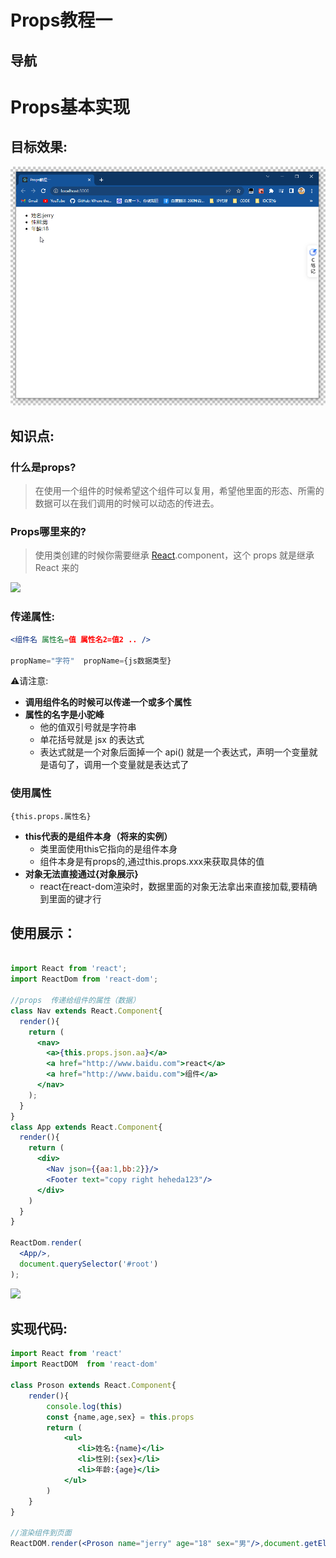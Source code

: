 # Props教程一

## 导航



# Props基本实现

## 目标效果:

![](https://github.com/518651/XC-LearnProjectGroup/blob/main/React_LearnCode/09_props_1/Pictrue/target.png)



## 知识点:

### 什么是props?

> 在使用一个组件的时候希望这个组件可以复用，希望他里面的形态、所需的数据可以在我们调用的时候可以动态的传进去。



### Props哪里来的?

> 使用类创建的时候你需要继承 [React](https://so.csdn.net/so/search?q=React&spm=1001.2101.3001.7020).component，这个 props 就是继承React 来的

![](https://img-blog.csdnimg.cn/20200522083956666.png?x-oss-process=image/watermark,type_ZmFuZ3poZW5naGVpdGk,shadow_10,text_aHR0cHM6Ly9ibG9nLmNzZG4ubmV0L3FxXzQ0MTYzMjY5,size_16,color_FFFFFF,t_70)





### 传递属性:

```jsx
<组件名 属性名=值 属性名2=值2 .. />

propName="字符"  propName={js数据类型}
```

:warning:请注意:

- **调用组件名的时候可以传递一个或多个属性**
- **属性的名字是小驼峰**
  - 他的值双引号就是字符串
  - 单花括号就是 jsx 的表达式
  - 表达式就是一个对象后面掉一个 api() 就是一个表达式，声明一个变量就是语句了，调用一个变量就是表达式了



### **使用属性**

```
{this.props.属性名}
```

- **this代表的是组件本身（将来的实例）**
  - 类里面使用this它指向的是组件本身
  - 组件本身是有props的,通过this.props.xxx来获取具体的值
- **对象无法直接通过{对象展示}**
  - react在react-dom渲染时，数据里面的对象无法拿出来直接加载,要精确到里面的键才行



## **使用展示：**

```jsx

import React from 'react';
import ReactDom from 'react-dom';

//props  传递给组件的属性（数据）
class Nav extends React.Component{
  render(){
    return (
      <nav>
        <a>{this.props.json.aa}</a>
        <a href="http://www.baidu.com">react</a>
        <a href="http://www.baidu.com">组件</a>
      </nav>
    );
  }
}
class App extends React.Component{
  render(){
    return (
      <div>
        <Nav json={{aa:1,bb:2}}/>
        <Footer text="copy right heheda123"/>
      </div>
    )
  }
}

ReactDom.render(
  <App/>,
  document.querySelector('#root')
);


```

![](https://img-blog.csdnimg.cn/20200522090353649.png?x-oss-process=image/watermark,type_ZmFuZ3poZW5naGVpdGk,shadow_10,text_aHR0cHM6Ly9ibG9nLmNzZG4ubmV0L3FxXzQ0MTYzMjY5,size_16,color_FFFFFF,t_70)

## 实现代码:

```jsx
import React from 'react'
import ReactDOM  from 'react-dom'

class Proson extends React.Component{
    render(){
        console.log(this)
        const {name,age,sex} = this.props
        return (
            <ul>
               <li>姓名:{name}</li>
               <li>性别:{sex}</li>
               <li>年龄:{age}</li>
            </ul>     
        )
    }
}

//渲染组件到页面
ReactDOM.render(<Proson name="jerry" age="18" sex="男"/>,document.getElementById('root'))

```


